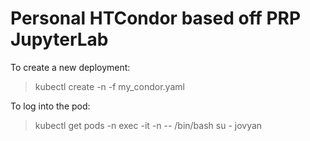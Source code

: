 # Personal HTCondor based off PRP JupyterLab 

To create a new deployment:
> kubectl create -n <mynamespace> -f my_condor.yaml

To log into the pod:
> kubectl get pods -n <mynamespace>
> exec -it <mypod>  -n <mynamespace> -- /bin/bash
> su - jovyan



